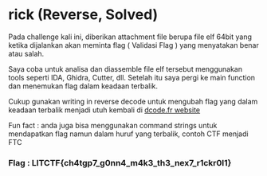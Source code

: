 # rick (Reverse, Solved)

<p> Pada challenge kali ini, diberikan attachment file berupa file elf 64bit yang ketika dijalankan akan meminta flag ( Validasi Flag ) yang menyatakan benar atau salah. </p>

<p> Saya coba untuk analisa dan diassemble file elf tersebut menggunakan tools seperti IDA, Ghidra, Cutter, dll. Setelah itu saya pergi ke main function dan menemukan flag dalam keadaan terbalik. </p>

<p> Cukup gunakan writing in reverse decode untuk mengubah flag yang dalam keadaan terbalik menjadi utuh kembali di <a href=https://www.dcode.fr/reverse-writing>dcode.fr website</a></p>

<p> Fun fact : anda juga bisa menggunakan command strings untuk mendapatkan flag namun dalam huruf yang terbalik, contoh CTF menjadi FTC </p>

<h3>Flag : <strong> LITCTF{ch4tgp7_g0nn4_m4k3_th3_nex7_r1ckr0l1} </strong></h3>

